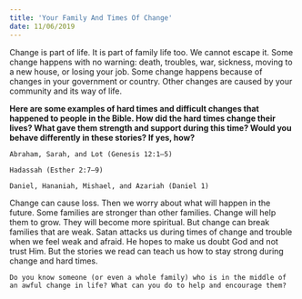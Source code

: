```yaml
---
title: 'Your Family And Times Of Change'
date: 11/06/2019
---
```


Change is part of life. It is part of family life too. We cannot escape it. Some change happens with no warning: death, troubles, war, sickness, moving to a new house, or losing your job. Some change happens because of changes in your government or country. Other changes are caused by your community and its way of life.

**Here are some examples of hard times and difficult changes that happened to people in the Bible. How did the hard times change their lives? What gave them strength and support during this time? Would you behave differently in these stories? If yes, how?**

`Abraham, Sarah, and Lot (Genesis 12:1–5)`

`Hadassah (Esther 2:7–9)`

`Daniel, Hananiah, Mishael, and Azariah (Daniel 1)`

Change can cause loss. Then we worry about what will happen in the future. Some families are stronger than other families. Change will help them to grow. They will become more spiritual. But change can break families that are weak. Satan attacks us during times of change and trouble when we feel weak and afraid. He hopes to make us doubt God and not trust Him. But the stories we read can teach us how to stay strong during change and hard times.

`Do you know someone (or even a whole family) who is in the middle of an awful change in life? What can you do to help and encourage them?`